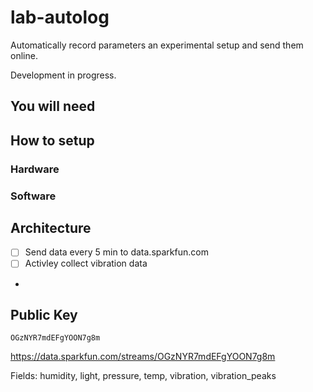 # lab-autolog

Automatically record parameters an experimental setup and send them online. 

Development in progress. 

## You will need

## How to setup

### Hardware

### Software

## Architecture

 - [ ] Send data every 5 min to data.sparkfun.com
 - [ ] Activley collect vibration data 
 - 

## Public Key

`OGzNYR7mdEFgYOON7g8m`

https://data.sparkfun.com/streams/OGzNYR7mdEFgYOON7g8m

Fields: humidity, light, pressure, temp, vibration, vibration_peaks

